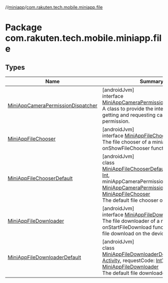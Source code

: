 //[miniapp](../../index.md)/[com.rakuten.tech.mobile.miniapp.file](index.md)

# Package com.rakuten.tech.mobile.miniapp.file

## Types

| Name | Summary |
|---|---|
| [MiniAppCameraPermissionDispatcher](-mini-app-camera-permission-dispatcher/index.md) | [androidJvm]<br>interface [MiniAppCameraPermissionDispatcher](-mini-app-camera-permission-dispatcher/index.md)<br>A class to provide the interfaces for getting and requesting camera permission. |
| [MiniAppFileChooser](-mini-app-file-chooser/index.md) | [androidJvm]<br>interface [MiniAppFileChooser](-mini-app-file-chooser/index.md)<br>The file chooser of a miniapp with onShowFileChooser function. |
| [MiniAppFileChooserDefault](-mini-app-file-chooser-default/index.md) | [androidJvm]<br>class [MiniAppFileChooserDefault](-mini-app-file-chooser-default/index.md)(requestCode: [Int](https://kotlinlang.org/api/latest/jvm/stdlib/kotlin/-int/index.html), miniAppCameraPermissionDispatcher: [MiniAppCameraPermissionDispatcher](-mini-app-camera-permission-dispatcher/index.md)?) : [MiniAppFileChooser](-mini-app-file-chooser/index.md)<br>The default file chooser of a miniapp. |
| [MiniAppFileDownloader](-mini-app-file-downloader/index.md) | [androidJvm]<br>interface [MiniAppFileDownloader](-mini-app-file-downloader/index.md)<br>The file downloader of a miniapp with onStartFileDownload function. To start file download on the device. |
| [MiniAppFileDownloaderDefault](-mini-app-file-downloader-default/index.md) | [androidJvm]<br>class [MiniAppFileDownloaderDefault](-mini-app-file-downloader-default/index.md)(activity: [Activity](https://developer.android.com/reference/kotlin/android/app/Activity.html), requestCode: [Int](https://kotlinlang.org/api/latest/jvm/stdlib/kotlin/-int/index.html)) : [MiniAppFileDownloader](-mini-app-file-downloader/index.md)<br>The default file downloader of a miniapp. |
